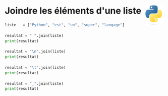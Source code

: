 # **Joindre les éléments d'une liste**<a href="../../../"><img align="right" src="../../../assets/logo/Python-logo-notext.svg" alt="Python" height="64px"></a>
```py
liste   = ["Python", "est", "un", "super", "langage"]

resultat = " ".join(liste)
print(resultat)

resultat = "\n".join(liste)
print(resultat)

resultat = "\t".join(liste)
print(resultat)

resultat = "_".join(liste)
print(resultat)
```